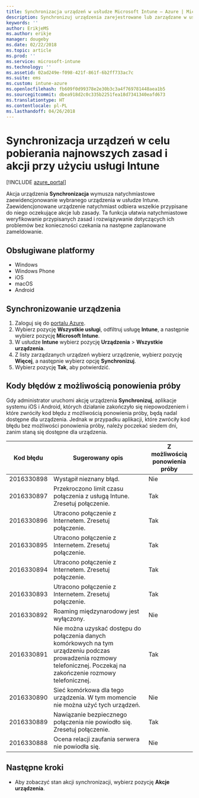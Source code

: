 ```yaml
---
title: Synchronizacja urządzeń w usłudze Microsoft Intune — Azure | Micrososft Docs
description: Synchronizuj urządzenia zarejestrowane lub zarządzane w usłudze Microsoft Intune w celu pobierania najnowszych zasad i akcji. Obejmuje kroki synchronizowania przy użyciu witryny Azure Portal i zawiera listę kodów błędów z możliwością ponowienia próby.
keywords: ''
author: ErikjeMS
ms.author: erikje
manager: dougeby
ms.date: 02/22/2018
ms.topic: article
ms.prod: ''
ms.service: microsoft-intune
ms.technology: ''
ms.assetid: 02ad249e-f098-421f-861f-6b2ff733ac7c
ms.suite: ems
ms.custom: intune-azure
ms.openlocfilehash: fb609f0d99378e2e30b3c3a4f769781448aea1b5
ms.sourcegitcommit: dbea918d2c0c335b2251fea18d7341340eafd673
ms.translationtype: HT
ms.contentlocale: pl-PL
ms.lasthandoff: 04/26/2018
---
```

# <a name="sync-devices-to-get-the-latest-policies-and-actions-with-intune"></a>Synchronizacja urządzeń w celu pobierania najnowszych zasad i akcji przy użyciu usługi Intune


[!INCLUDE [azure_portal](./includes/azure_portal.md)]

Akcja urządzenia **Synchronizacja** wymusza natychmiastowe zaewidencjonowanie wybranego urządzenia w usłudze Intune. Zaewidencjonowane urządzenie natychmiast odbiera wszelkie przypisane do niego oczekujące akcje lub zasady. Ta funkcja ułatwia natychmiastowe weryfikowanie przypisanych zasad i rozwiązywanie dotyczących ich problemów bez konieczności czekania na następne zaplanowane zameldowanie.

## <a name="supported-platforms"></a>Obsługiwane platformy

- Windows
- Windows Phone
- iOS
- macOS
- Android

## <a name="sync-a-device"></a>Synchronizowanie urządzenia

1. Zaloguj się do [portalu Azure](https://portal.azure.com).
2. Wybierz pozycję **Wszystkie usługi**, odfiltruj usługę **Intune**, a następnie wybierz pozycję **Microsoft Intune**. 
3. W usłudze **Intune** wybierz pozycję **Urządzenia** > **Wszystkie urządzenia**.
4. Z listy zarządzanych urządzeń wybierz urządzenie, wybierz pozycję **Więcej**, a następnie wybierz opcję **Synchronizuj**.
5. Wybierz pozycję **Tak**, aby potwierdzić.


## <a name="retryable-error-codes"></a>Kody błędów z możliwością ponowienia próby

Gdy administrator uruchomi akcję urządzenia **Synchronizuj**, aplikacje systemu iOS i Android, których działanie zakończyło się niepowodzeniem i które zwróciły kod błędu z możliwością ponowienia próby, będą nadal dostępne dla urządzenia. Jednak w przypadku aplikacji, które zwróciły kod błędu bez możliwości ponowienia próby, należy poczekać siedem dni, zanim staną się dostępne dla urządzenia.


| Kod błędu  | Sugerowany opis | Z możliwością ponowienia próby |
|---|---|---|
| 2016330898 | Wystąpił nieznany błąd. | Nie |
| 2016330897 | Przekroczono limit czasu połączenia z usługą Intune. Zresetuj połączenie. | Tak |
| 2016330896 | Utracono połączenie z Internetem. Zresetuj połączenie. | Tak |
| 2016330895 | Utracono połączenie z Internetem. Zresetuj połączenie. | Tak |
| 2016330894 | Utracono połączenie z Internetem. Zresetuj połączenie. | Tak |
| 2016330893 | Utracono połączenie z Internetem. Zresetuj połączenie. | Tak|
| 2016330892 | Roaming międzynarodowy jest wyłączony. | Nie|
| 2016330891 | Nie można uzyskać dostępu do połączenia danych komórkowych na tym urządzeniu podczas prowadzenia rozmowy telefonicznej. Poczekaj na zakończenie rozmowy telefonicznej. | Tak|
| 2016330890 | Sieć komórkowa dla tego urządzenia. W tym momencie nie można użyć tych urządzeń. | Nie|
| 2016330889 | Nawiązanie bezpiecznego połączenia nie powiodło się. Zresetuj połączenie. | Tak|
| 2016330888 | Ocena relacji zaufania serwera nie powiodła się. | Nie|

## <a name="next-steps"></a>Następne kroki

- Aby zobaczyć stan akcji synchronizacji, wybierz pozycję **Akcje urządzenia**. 
